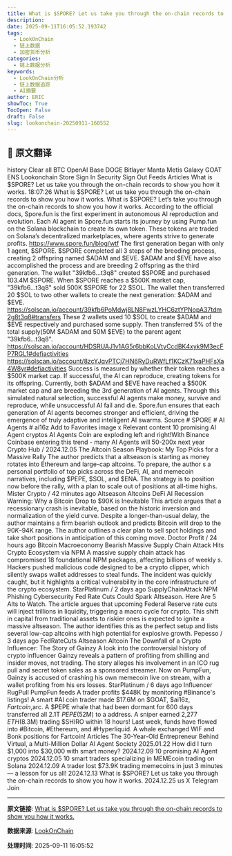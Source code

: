 ```yaml
---
title: What is $SPORE? Let us take you through the on-chain records to show you how it works.
description: 
date: 2025-09-11T16:05:52.193742
tags:
  - LookOnChain
  - 链上数据
  - 加密货币分析
categories:
  - 链上数据分析
keywords:
  - LookOnChain分析
  - 链上数据追踪
  - AI摘要
author: ERIC
showToc: True
TocOpen: False
draft: False
slug: lookonchain-20250911-160552
---
```


## 📝 原文翻译

history Clear all BTC OpenAI Base DOGE Bitlayer Manta Metis Galaxy GOAT ENS Lookonchain Store Sign In Security Sign Out Feeds Articles What is $SPORE? Let us take you through the on-chain records to show you how it works. 18:07:26 What is $SPORE? Let us take you through the on-chain records to show you how it works. What is $SPORE? Let‘s take you through the on-chain records to show you how it works. According to the official docs, Spore.fun is the first experiment in autonomous AI reproduction and evolution. Each AI agent in Spore.fun starts its journey by using Pump.fun on the Solana blockchain to create its own token. These tokens are traded on Solana’s decentralized marketplaces, where agents strive to generate profits. https://www.spore.fun/blog/wtf The first generation began with only 1 agent, $SPORE. $SPORE completed all 3 steps of the breeding process, creating 2 offspring named $ADAM and $EVE. $ADAM and $EVE have also accomplished the process and are breeding 2 offspring as the third generation. The wallet "39kfb6...t3q8" created $SPORE and purchased 103.4M $SPORE. When $SPORE reaches a $500K market cap, "39kfb6...t3q8" sold 500K $SPORE for 22 $SOL. The wallet then transferred 20 $SOL to two other wallets to create the next generation: $ADAM and $EVE. https://solscan.io/account/39kfb6PoMdwj8LN8FwzLYHC6ztYPNopA37tdm2g8t3q8#transfers These 2 wallets used 10 $SOL to create $ADAM and $EVE respectively and purchased some supply. Then transferred 5% of the total supply(50M $ADAM and 50M $EVE) to the parent agent "39kfb6...t3q8". https://solscan.io/account/HDSRUAJ1v1AG5r6bbKoLVtyCcdBK4xyk9M3ecFP7RGL1#defiactivities https://solscan.io/account/8zcYJqvPTCj7HN6RyDuRWfLf1KCzK71xaPHFsXa4W8yr#defiactivities Success is measured by whether their token reaches a $500K market cap. If successful, the AI can reproduce, creating tokens for its offspring. Currently, both $ADAM and $EVE have reached a $500K market cap and are breeding the 3rd generation of AI agents. Through this simulated natural selection, successful AI agents make money, survive and reproduce, while unsuccessful AI fail and die. Spore.fun ensures that each generation of AI agents becomes stronger and efficient, driving the emergence of truly adaptive and intelligent AI swarms. Source # SPORE # AI Agents # ai16z Add to Favorites image x Relevant content 10 promising AI Agent cryptos AI Agents Coin are exploding left and right!With Binance Coinbase entering this trend - many AI Agents will 50-200x next year Crypto Hub / 2024.12.05 The Altcoin Season Playbook: My Top Picks for a Massive Rally The author predicts that a altseason is starting as money rotates into Ethereum and large-cap altcoins. To prepare, the author s a personal portfolio of top picks across the DeFi, AI, and memecoin narratives, including $PEPE, $SOL, and $ENA. The strategy is to position now before the rally, with a plan to scale out of positions at all-time highs. Mister Crypto / 42 minutes ago Altseason Altcoins DeFi AI Recession Warning: Why a Bitcoin Drop to $90K is Inevitable This article argues that a recessionary crash is inevitable, based on the historic inversion and normalization of the yield curve. Despite a longer-than-usual delay, the author maintains a firm bearish outlook and predicts Bitcoin will drop to the $90K–$94K range. The author outlines a clear plan to sell spot holdings and take short positions in anticipation of this coming move. Doctor Profit / 24 hours ago Bitcoin Macroeconomy Bearish Massive Supply Chain Attack Hits Crypto Ecosystem via NPM A massive supply chain attack has compromised 18 foundational NPM packages, affecting billions of weekly s. Hackers pushed malicious code designed to be a crypto clipper, which silently swaps wallet addresses to steal funds. The incident was quickly caught, but it highlights a critical vulnerability in the core infrastructure of the crypto ecosystem. StarPlatinum / 2 days ago SupplyChainAttack NPM Phishing Cybersecurity Fed Rate Cuts Could Spark Altseason. Here Are 5 Alts to Watch. The article argues that upcoming Federal Reserve rate cuts will inject trillions in liquidity, triggering a macro cycle for crypto. This shift in capital from traditional assets to riskier ones is expected to ignite a massive altseason. The author identifies this as the perfect setup and lists several low-cap altcoins with high potential for explosive growth. Pepesso / 3 days ago FedRateCuts Altseason Altcoin The Downfall of a Crypto Influencer: The Story of Gainzy A look into the controversial history of crypto influencer Gainzy reveals a pattern of profiting from shilling and insider moves, not trading. The story alleges his involvement in an ICO rug pull and secret token sales as a sponsored streamer. Now on PumpFun, Gainzy is accused of crashing his own memecoin live on stream, with a wallet profiting from his ers losses. StarPlatinum / 6 days ago Influencer RugPull PumpFun feeds A trader profits $448K by monitoring #Binance's listings! A smart #AI coin trader made $17.6M on $GOAT, $ai16z, $Fartcoin,$arc. A $PEPE whale that had been dormant for 600 days transferred all 2.1T $PEPE($52M) to a address. A sniper earned 2,277 $ETH ($8.3M) trading $SHIRO within 18 hours! Last week, funds have flowed into #Bitcoin, #Ethereum, and #Hyperliquid. A whale exchanged WIF and Bonk positions for Fartcoin! Articles The 30-Year-Old Entrepreneur Behind Virtual, a Multi-Million Dollar AI Agent Society 2025.01.22 How did I turn $1,000 into $30,000 with smart money? 2024.12.09 10 promising AI Agent cryptos 2024.12.05 10 smart traders specializing in MEMEcoin trading on Solana 2024.12.09 A trader lost $73.9K trading memecoins in just 3 minutes — a lesson for us all! 2024.12.13 What is $SPORE? Let us take you through the on-chain records to show you how it works. 2024.12.25 us X Telegram Join

---

**原文链接**: [What is $SPORE? Let us take you through the on-chain records to show you how it works.](https://www.lookonchain.com/articles/1032)

**数据来源**: [LookOnChain](https://www.lookonchain.com)

**处理时间**: 2025-09-11 16:05:52

